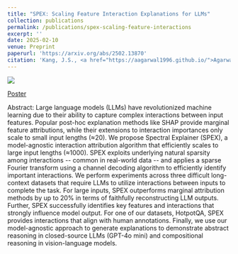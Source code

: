 ```yaml
---
title: "SPEX: Scaling Feature Interaction Explanations for LLMs"
collection: publications
permalink: /publications/spex-scaling-feature-interactions
excerpt: ''
date: 2025-02-10
venue: Preprint
paperurl: 'https://arxiv.org/abs/2502.13870'
citation: 'Kang, J.S., <a href="https://aagarwal1996.github.io/">Agarwal, A.,</a>  <a href="https://erginbas.github.io/">Erginbas, Y.E.</a>, <a href="https://landonbutler.github.io/">Butler, L.</a>, <a href="https://web.ece.ucsb.edu/~ramtin/">Pedarsani, R.</a>, <a href="https://people.eecs.berkeley.edu/~kannanr/">Ramchandran, K.</a> &quot; SPEX: Scaling Feature Interaction Explanations for LLMs'
---
```


<img src="/images/interaction_diagram.png">


<a href='https://justinkang221.github.io/files/SPEX_Poster.pdf'>Poster</a>

Abstract: Large language models (LLMs) have revolutionized machine learning due to their ability to capture complex interactions between input features. Popular post-hoc explanation methods like SHAP provide marginal feature attributions, while their extensions to interaction importances only scale to small input lengths (≈20). We propose Spectral Explainer (SPEX), a model-agnostic interaction attribution algorithm that efficiently scales to large input lengths (≈1000). SPEX exploits underlying natural sparsity among interactions -- common in real-world data -- and applies a sparse Fourier transform using a channel decoding algorithm to efficiently identify important interactions. We perform experiments across three difficult long-context datasets that require LLMs to utilize interactions between inputs to complete the task. For large inputs, SPEX outperforms marginal attribution methods by up to 20% in terms of faithfully reconstructing LLM outputs. Further, SPEX successfully identifies key features and interactions that strongly influence model output. For one of our datasets, HotpotQA, SPEX provides interactions that align with human annotations. Finally, we use our model-agnostic approach to generate explanations to demonstrate abstract reasoning in closed-source LLMs (GPT-4o mini) and compositional reasoning in vision-language models.  
